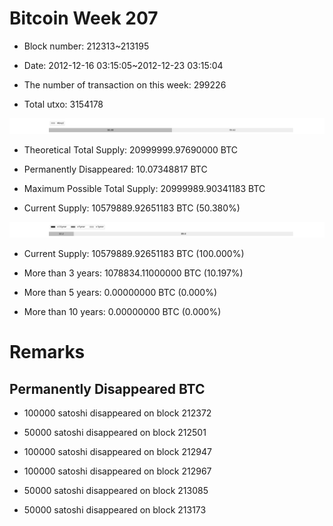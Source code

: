 # Bitcoin Week 207

- Block number: 212313~213195

- Date: 2012-12-16 03:15:05~2012-12-23 03:15:04

- The number of transaction on this week: 299226

- Total utxo: 3154178

![](../images/mined_week207.png)

- Theoretical Total Supply: 20999999.97690000 BTC

- Permanently Disappeared: 10.07348817 BTC

- Maximum Possible Total Supply: 20999989.90341183 BTC

- Current Supply: 10579889.92651183 BTC (50.380%)

![](../images/year_week207.png)


- Current Supply: 10579889.92651183 BTC (100.000%)

- More than 3 years: 1078834.11000000 BTC (10.197%)

- More than 5 years: 0.00000000 BTC (0.000%)

- More than 10 years: 0.00000000 BTC (0.000%)

# Remarks

## Permanently Disappeared BTC

- 100000 satoshi disappeared on block 212372

- 50000 satoshi disappeared on block 212501

- 100000 satoshi disappeared on block 212947

- 100000 satoshi disappeared on block 212967

- 50000 satoshi disappeared on block 213085

- 50000 satoshi disappeared on block 213173

